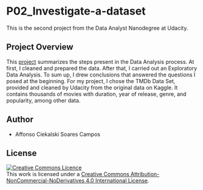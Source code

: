 # P02_Investigate-a-dataset
This is the second project from the Data Analyst Nanodegree at Udacity.

## Project Overview
This [project](investigate-a-dataset.ipynb) summarizes the steps present in the Data Analysis process.
At first, I cleaned and prepared the data. After that, I carried out an 
Exploratory Data Analysis. To sum up, I drew conclusions that answered 
the questions I posed at the beginning. For my project, I chose the 
TMDb Data Set, provided and cleaned by Udacity from the original data on 
Kaggle. It contains thousands of movies with duration, year of release, 
genre, and popularity, among other data. 

## Author
* Affonso Ciekalski Soares Campos

## License
<a rel="license" href="http://creativecommons.org/licenses/by-nc-nd/4.0/">
  <img alt="Creative Commons Licence" style="border-width:0" src="https://i.creativecommons.org/l/by-nc-nd/4.0/88x31.png" /></a>
  <br />This work is licensed under a <a rel="license" href="http://creativecommons.org/licenses/by-nc-nd/4.0/">Creative Commons Attribution-NonCommercial-NoDerivatives 4.0 International License</a>.
 
